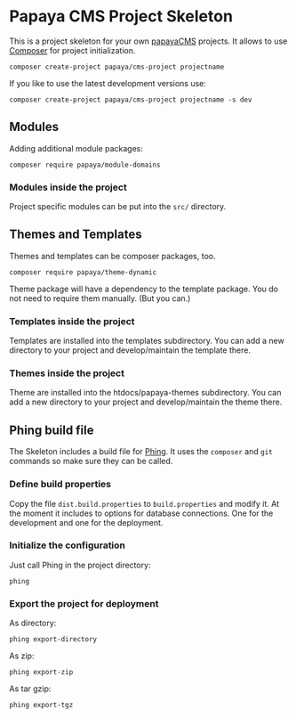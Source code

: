 # Papaya CMS Project Skeleton

This is a project skeleton for your own [papayaCMS](http://www.papaya-cms.com) projects. It allows to use
[Composer](http://getcomposer.org) for project initialization.

```
composer create-project papaya/cms-project projectname
```

If you like to use the latest development versions use:

```
composer create-project papaya/cms-project projectname -s dev
```

## Modules

Adding additional module packages:

```
composer require papaya/module-domains
```

### Modules inside the project

Project specific modules can be put into the `src/` directory. 

## Themes and Templates

Themes and templates can be composer packages, too.

```
composer require papaya/theme-dynamic
```

Theme package will have a dependency to the template package. You do not need
to require them manually. (But you can.)

### Templates inside the project

Templates are installed into the templates subdirectory. You can add a new
directory to your project and develop/maintain the template there.

### Themes inside the project

Theme are installed into the htdocs/papaya-themes subdirectory. You can add a new
directory to your project and develop/maintain the theme there.

## Phing build file

The Skeleton includes a build file for [Phing](http://www.phing.info). It uses
the `composer` and `git` commands so make sure they can be called.

### Define build properties

Copy the file `dist.build.properties` to `build.properties` and modify it. At the
moment it includes to options for database connections. One for the development
and one for the deployment.

### Initialize the configuration

Just call Phing in the project directory:

```
phing
```

### Export the project for deployment

As directory:

```
phing export-directory
```

As zip:

```
phing export-zip
```

As tar gzip:

```
phing export-tgz
```







